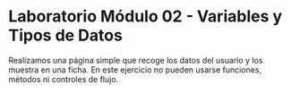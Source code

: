 # Laboratorio Módulo 02 - Variables y Tipos de Datos

Realizamos una página simple que recoge los datos del usuario y los muestra en una ficha. En este ejercicio no pueden usarse funciones, métodos ni controles de flujo.
